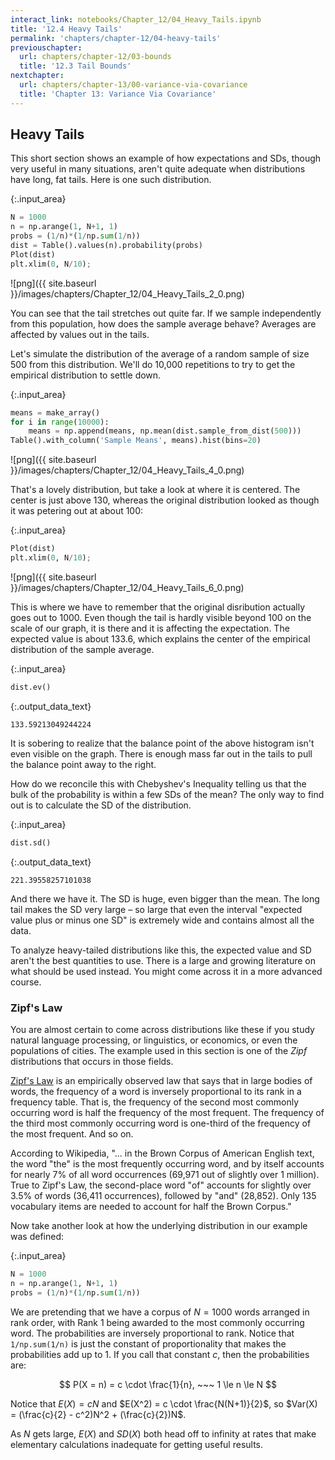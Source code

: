 ```yaml
---
interact_link: notebooks/Chapter_12/04_Heavy_Tails.ipynb
title: '12.4 Heavy Tails'
permalink: 'chapters/chapter-12/04-heavy-tails'
previouschapter:
  url: chapters/chapter-12/03-bounds
  title: '12.3 Tail Bounds'
nextchapter:
  url: chapters/chapter-13/00-variance-via-covariance
  title: 'Chapter 13: Variance Via Covariance'
---
```


## Heavy Tails

This short section shows an example of how expectations and SDs, though very useful in many situations, aren't quite adequate when distributions have long, fat tails. Here is one such distribution.


{:.input_area}
```python
N = 1000
n = np.arange(1, N+1, 1)
probs = (1/n)*(1/np.sum(1/n))
dist = Table().values(n).probability(probs)
Plot(dist)
plt.xlim(0, N/10);
```


![png]({{ site.baseurl }}/images/chapters/Chapter_12/04_Heavy_Tails_2_0.png)


You can see that the tail stretches out quite far. If we sample independently from this population, how does the sample average behave? Averages are affected by values out in the tails. 

Let's simulate the distribution of the average of a random sample of size 500 from this distribution. We'll do 10,000 repetitions to try to get the empirical distribution to settle down.


{:.input_area}
```python
means = make_array()
for i in range(10000):
    means = np.append(means, np.mean(dist.sample_from_dist(500)))
Table().with_column('Sample Means', means).hist(bins=20)
```


![png]({{ site.baseurl }}/images/chapters/Chapter_12/04_Heavy_Tails_4_0.png)


That's a lovely distribution, but take a look at where it is centered. The center is just above 130, whereas the original distribution looked as though it was petering out at about 100:


{:.input_area}
```python
Plot(dist)
plt.xlim(0, N/10);
```


![png]({{ site.baseurl }}/images/chapters/Chapter_12/04_Heavy_Tails_6_0.png)


This is where we have to remember that the original disribution actually goes out to 1000. Even though the tail is hardly visible beyond 100 on the scale of our graph, it is there and it is affecting the expectation. The expected value is about 133.6, which explains the center of the empirical distribution of the sample average. 


{:.input_area}
```python
dist.ev()
```




{:.output_data_text}
```
133.59213049244224
```



It is sobering to realize that the balance point of the above histogram isn't even visible on the graph. There is enough mass far out in the tails to pull the balance point away to the right.

How do we reconcile this with Chebyshev's Inequality telling us that the bulk of the probability is within a few SDs of the mean? The only way to find out is to calculate the SD of the distribution.


{:.input_area}
```python
dist.sd()
```




{:.output_data_text}
```
221.39558257101038
```



And there we have it. The SD is huge, even bigger than the mean. The long tail makes the SD very large – so large that even the interval "expected value plus or minus one SD" is extremely wide and contains almost all the data.

To analyze heavy-tailed distributions like this, the expected value and SD aren't the best quantities to use. There is a large and growing literature on what should be used instead. You might come across it in a more advanced course.

### Zipf's Law
You are almost certain to come across distributions like these if you study natural language processing, or linguistics, or economics, or even the populations of cities. The example used in this section is one of the *Zipf* distributions that occurs in those fields.

[Zipf's Law](https://en.wikipedia.org/wiki/Zipf's_law) is an empirically observed law that says that in large bodies of words, the frequency of a word is inversely proportional to its rank in a frequency table. That is, the frequency of the second most commonly occurring word is half the frequency of the most frequent. The frequency of the third most commonly occurring word is one-third of the frequency of the most frequent. And so on.

According to Wikipedia, "... in the Brown Corpus of American English text, the word "the" is the most frequently occurring word, and by itself accounts for nearly 7% of all word occurrences (69,971 out of slightly over 1 million). True to Zipf's Law, the second-place word "of" accounts for slightly over 3.5% of words (36,411 occurrences), followed by "and" (28,852). Only 135 vocabulary items are needed to account for half the Brown Corpus."

Now take another look at how the underlying distribution in our example was defined:


{:.input_area}
```python
N = 1000
n = np.arange(1, N+1, 1)
probs = (1/n)*(1/np.sum(1/n))
```

We are pretending that we have a corpus of $N=1000$ words arranged in rank order, with Rank 1 being awarded to the most commonly occurring word. The probabilities are inversely proportional to rank. Notice that `1/np.sum(1/n)` is just the constant of proportionality that makes the probabilities add up to 1. If you call that constant $c$, then the probabilities are:

$$ 
P(X = n) = c \cdot \frac{1}{n}, ~~~ 1 \le n \le N
$$

Notice that $E(X) = cN$ and $E(X^2) = c \cdot \frac{N(N+1)}{2}$, so $Var(X) = (\frac{c}{2} - c^2)N^2 + (\frac{c}{2})N$. 

As $N$ gets large, $E(X)$ and $SD(X)$ both head off to infinity at rates that make elementary calculations inadequate for getting useful results. 
